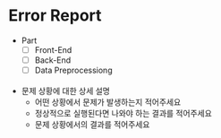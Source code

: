 # Error Report
- Part
  - [ ] Front-End
  - [ ] Back-End
  - [ ] Data Preprocessiong
  <br>
- 문제 상황에 대한 상세 설명
  - 어떤 상황에서 문제가 발생하는지 적어주세요
    <br>
  - 정상적으로 실행된다면 나와야 하는 결과를 적어주세요
    <br>
  - 문제 상황에서의 결과를 적어주세요